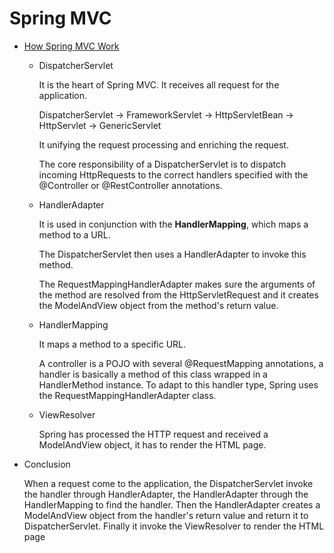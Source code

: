 # Spring MVC
- [How Spring MVC Work](https://stackify.com/spring-mvc/)
    
    - DispatcherServlet 
        
        It is the heart of Spring MVC. It receives all request for the 
        application.  
        
        DispatcherServlet -> FrameworkServlet -> HttpServletBean -> HttpServlet
        -> GenericServlet  
        
        It unifying the request processing and enriching the request.  
        
        The core responsibility of a DispatcherServlet is to dispatch incoming 
        HttpRequests to the correct handlers specified with the @Controller or
        @RestController annotations.
     
    - HandlerAdapter
        
        It is used in conjunction with the **HandlerMapping**, which maps a method
        to a URL.  
        
        The DispatcherServlet then uses a HandlerAdapter to invoke this method.
        
        The RequestMappingHandlerAdapter makes sure the arguments of the method are
        resolved from the HttpServletRequest and it creates the ModelAndView object
        from the method's return value.
    
    - HandlerMapping
        
        It maps a method to a specific URL.  
        
        A controller is a POJO with several @RequestMapping annotations, a handler
        is basically a method of this class wrapped in a HandlerMethod instance.
        To adapt to this handler type, Spring uses the RequestMappingHandlerAdapter
        class.
      
    - ViewResolver
        
        Spring has processed the HTTP request and received a ModelAndView object,
        it has to render the HTML page. 
        
- Conclusion
    
    When a request come to the application, the DispatcherServlet invoke the handler
    through HandlerAdapter, the HandlerAdapter through the HandlerMapping to find the
    handler. Then the HandlerAdapter creates a ModelAndView object from the handler's
    return value and return it to DispatcherServlet. Finally it invoke the ViewResolver
    to render the HTML page
        
        